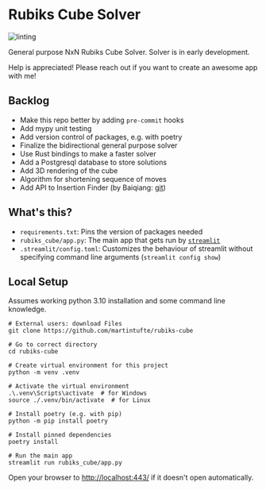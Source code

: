 # Rubiks Cube Solver
![linting](https://github.com/martintufte/rubiks-cube/actions/workflows/flake8.yml/badge.svg)

General purpose NxN Rubiks Cube Solver. Solver is in early development.

Help is appreciated! Please reach out if you want to create an awesome app with me!

## Backlog
* Make this repo better by adding `pre-commit` hooks
* Add mypy unit testing
* Add version control of packages, e.g. with poetry
* Finalize the bidirectional general purpose solver
* Use Rust bindings to make a faster solver
* Add a Postgresql database to store solutions
* Add 3D rendering of the cube
* Algorithm for shortening sequence of moves
* Add API to Insertion Finder (by Baiqiang: [git](https://github.com/Baiqiang/333.fm))

## What's this?
- `requirements.txt`: Pins the version of packages needed
- `rubiks_cube/app.py`: The main app that gets run by [`streamlit`](https://docs.streamlit.io/)
- `.streamlit/config.toml`: Customizes the behaviour of streamlit without specifying command line arguments (`streamlit config show`)

## Local Setup
Assumes working python 3.10 installation and some command line knowledge.

```shell
# External users: download Files
git clone https://github.com/martintufte/rubiks-cube

# Go to correct directory
cd rubiks-cube

# Create virtual environment for this project
python -m venv .venv

# Activate the virtual environment
.\.venv\Scripts\activate  # for Windows
source ./.venv/bin/activate  # for Linux

# Install poetry (e.g. with pip)
python -m pip install poetry

# Install pinned dependencies
poetry install

# Run the main app
streamlit run rubiks_cube/app.py
```

Open your browser to [http://localhost:443/](http://localhost:443/) if it doesn't open automatically.
